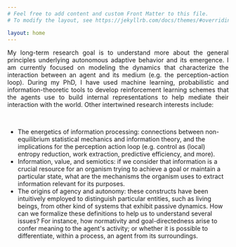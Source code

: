 ```yaml
---
# Feel free to add content and custom Front Matter to this file.
# To modify the layout, see https://jekyllrb.com/docs/themes/#overriding-theme-defaults

layout: home
---
```


<div style='text-align: justify;'>

My long-term research goal is to understand more about the general principles underlying autonomous adaptive behavior and its emergence. I am currently focused on modeling the dynamics that characterize the interaction between an agent and its medium (e.g. the perception-action loop). During my PhD, I have used machine learning, probabilistic and information-theoretic tools to develop reinforcement learning schemes that the agents use to build internal representations to help mediate their interaction with the world. Other intertwined research interests include:

</div>
<br/>

- The energetics of information processing: connections between non-equilibrium statistical mechanics and information theory, and the implications for the perception action loop (e.g. control as (local) entropy reduction, work extraction, predictive efficiency, and more).
- Information, value, and semiotics: if we consider that information is a crucial resource for an organism trying to achieve a goal or maintain a particular state, what are the mechanisms the organism uses to extract information relevant for its purposes.
- The origins of agency and autonomy: these constructs have been intuitively employed to distinguish particular entities, such as living beings, from other kind of systems that exhibit passive dynamics. How can we formalize these definitions to help us to understand several issues? For instance, how normativity and goal-directedness arise to confer meaning to the agent's activity; or whether it is possible to differentiate, within a process, an agent from its surroundings.

<!-- 

if we consider that (1) information is a crucial resource for an organism but (2) it is exposed to more information it can sense or process, and (3) it is constrained by information processing costs, then what are the information acquisition mechanisms the organism uses to extract relevant information for a particular context. Moreover

-->